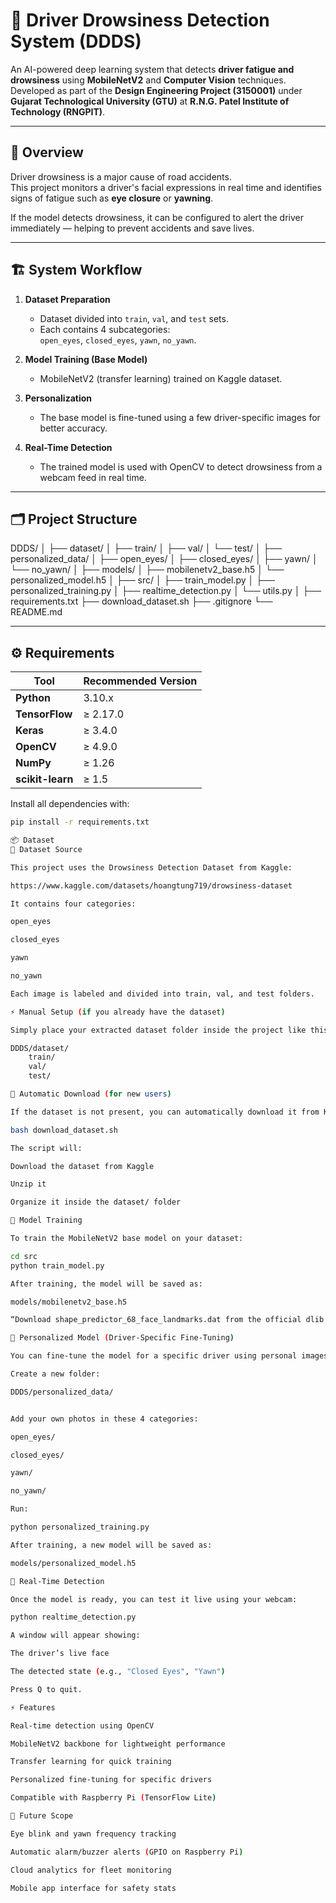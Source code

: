 # 🚗 Driver Drowsiness Detection System (DDDS)

An AI-powered deep learning system that detects **driver fatigue and drowsiness** using **MobileNetV2** and **Computer Vision** techniques.  
Developed as part of the **Design Engineering Project (3150001)** under **Gujarat Technological University (GTU)** at **R.N.G. Patel Institute of Technology (RNGPIT)**.

---

## 🧠 Overview

Driver drowsiness is a major cause of road accidents.  
This project monitors a driver's facial expressions in real time and identifies signs of fatigue such as **eye closure** or **yawning**.

If the model detects drowsiness, it can be configured to alert the driver immediately — helping to prevent accidents and save lives.

---

## 🏗️ System Workflow

1. **Dataset Preparation**  
   - Dataset divided into `train`, `val`, and `test` sets.
   - Each contains 4 subcategories:  
     `open_eyes`, `closed_eyes`, `yawn`, `no_yawn`.

2. **Model Training (Base Model)**  
   - MobileNetV2 (transfer learning) trained on Kaggle dataset.

3. **Personalization**  
   - The base model is fine-tuned using a few driver-specific images for better accuracy.

4. **Real-Time Detection**  
   - The trained model is used with OpenCV to detect drowsiness from a webcam feed in real time.

---

## 🗂️ Project Structure

DDDS/
│
├── dataset/
│ ├── train/
│ ├── val/
│ └── test/
│
├── personalized_data/
│ ├── open_eyes/
│ ├── closed_eyes/
│ ├── yawn/
│ └── no_yawn/
│
├── models/
│ ├── mobilenetv2_base.h5
│ └── personalized_model.h5
│
├── src/
│ ├── train_model.py
│ ├── personalized_training.py
│ ├── realtime_detection.py
│ └── utils.py
│
├── requirements.txt
├── download_dataset.sh
├── .gitignore
└── README.md


---

## ⚙️ Requirements

| Tool | Recommended Version |
|------|----------------------|
| **Python** | 3.10.x |
| **TensorFlow** | ≥ 2.17.0 |
| **Keras** | ≥ 3.4.0 |
| **OpenCV** | ≥ 4.9.0 |
| **NumPy** | ≥ 1.26 |
| **scikit-learn** | ≥ 1.5 |

Install all dependencies with:
```bash
pip install -r requirements.txt

📦 Dataset
📘 Dataset Source

This project uses the Drowsiness Detection Dataset from Kaggle:

https://www.kaggle.com/datasets/hoangtung719/drowsiness-dataset

It contains four categories:

open_eyes

closed_eyes

yawn

no_yawn

Each image is labeled and divided into train, val, and test folders.

⚡ Manual Setup (if you already have the dataset)

Simply place your extracted dataset folder inside the project like this:

DDDS/dataset/
    train/
    val/
    test/

🧩 Automatic Download (for new users)

If the dataset is not present, you can automatically download it from Kaggle using the provided script:

bash download_dataset.sh

The script will:

Download the dataset from Kaggle

Unzip it

Organize it inside the dataset/ folder

🧩 Model Training

To train the MobileNetV2 base model on your dataset:

cd src
python train_model.py

After training, the model will be saved as:

models/mobilenetv2_base.h5

“Download shape_predictor_68_face_landmarks.dat from the official dlib model repository and place it inside the /models folder.”

👤 Personalized Model (Driver-Specific Fine-Tuning)

You can fine-tune the model for a specific driver using personal images.

Create a new folder:

DDDS/personalized_data/


Add your own photos in these 4 categories:

open_eyes/

closed_eyes/

yawn/

no_yawn/

Run:

python personalized_training.py

After training, a new model will be saved as:

models/personalized_model.h5

🎥 Real-Time Detection

Once the model is ready, you can test it live using your webcam:

python realtime_detection.py

A window will appear showing:

The driver’s live face

The detected state (e.g., "Closed Eyes", "Yawn")

Press Q to quit.

⚡ Features

Real-time detection using OpenCV

MobileNetV2 backbone for lightweight performance

Transfer learning for quick training

Personalized fine-tuning for specific drivers

Compatible with Raspberry Pi (TensorFlow Lite)

🔮 Future Scope

Eye blink and yawn frequency tracking

Automatic alarm/buzzer alerts (GPIO on Raspberry Pi)

Cloud analytics for fleet monitoring

Mobile app interface for safety stats
